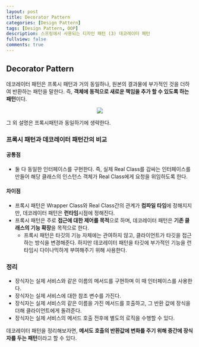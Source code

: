 ```yaml
---
layout: post
title: Decorator Pattern
categories: [Design Pattern]
tags: [Design Pattern, OOP]
description: 스프링에서 사용되는 디자인 패턴 (3) 데코레이터 패턴 
fullview: false
comments: true
---
```


## Decorator Pattern
데코레이터 패턴은 프록시 패턴과 거의 동일하나, 원본의 결과물에 부가적인 것을 더하여 반환하는 패턴을 말한다. 즉, **객체에 동적으로 새로운 책임을 추가 할 수 있도록 하는 패턴**이다.
<p style="text-align:center;">
<img src="https://t1.daumcdn.net/cfile/tistory/9964723359EAEB5E21">
</p>

그 외 설명은 프록시패턴과 동일하기에 생략한다.


### 프록시 패턴과 데코레이터 패턴간의 비교

#### 공통점

* 둘 다 동일한 인터페이스를 구현한다. 즉, 실제 Real Class를 감싸는 인터페이스를 만들어 해당 클래스의 인스턴스 객체가 Real Class에게 요청을 위임하도록 한다.

#### 차이점

* 프록시 패턴은 Wrapper Class와 Real Class간의 관계가 **컴파일 타임**에 정해지지만, 데코레이터 패턴은 **런타임**시점에 정해진다.
* 프록시 패턴은 주로 **접근에 대한 제어를 목적**으로 하며, 데코레이터 패턴은 **기존 클래스의 기능 확장**을 목적으로 한다.
	* 프록시 패턴은 타깃의 기능 자체에는 관여하지 않고, 클라이언트가 타깃을 접근하는 방식을 변경해준다. 하지만 데코레이터 패턴을 타깃에 부가적인 기능을 런타임시 다이나믹하게 부여해주기 위해 사용한다.



### 정리

* 장식자는 실제 서비스와 같은 이름의 메서드를 구현하며 이 때 인터페이스를 사용한다.
* 장식자는 실제 서비스에 대한 참조 변수를 가진다.
* 장식자는 실제 서비스의 같은 이름을 가진 메서드를 호출하고, 그 반환 값에 장식을 더해 클라이언트에게 돌려준다.
* 장식자는 실제 서비스의 메서드 호출 전후에 별도의 로직을 수행할 수 있다.

데코레이터 패턴을 정리해보자면, **메서도 호출의 반환값에 변화를 주기 위해 중간에 장식자를 두는 패턴**이라고 할 수 있다.
